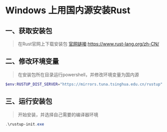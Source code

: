 # Windows 上用国内源安装Rust
## 一、获取安装包
>在Rust官网上下载安装包
[官网链接](https://www.rust-lang.org/zh-CN/):https://www.rust-lang.org/zh-CN/
## 二、修改环境变量
>在安装包所在目录运行powershell，并修改环境变量为国内源
```powershell
$env:RUSTUP_DIST_SERVER="https://mirrors.tuna.tsinghua.edu.cn/rustup"
```
## 三、运行安装包
>开始安装，并选择自己需要的编译器环境
```powershell
.\rustup-init.exe
```